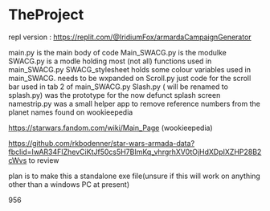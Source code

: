 # TheProject

repl version : https://replit.com/@IridiumFox/armardaCampaignGenerator

main.py is the main body of code
Main_SWACG.py is the modulke 
SWACG.py is a modle holding most (not all) functions used in main_SWACG.py
SWACG_stylesheet holds some colour variables used in main_SWACG. needs to be wxpanded on
Scroll.py just code for the scroll bar used in tab 2 of main_SWACG.py
Slash.py ( will be renamed to splash.py) was the prototype for the now defunct splash screen
namestrip.py was a small helper app to remove reference numbers from the planet names found on wookieepedia

https://starwars.fandom.com/wiki/Main_Page (wookieepedia)

https://github.com/rkbodenner/star-wars-armada-data?fbclid=IwAR34FIZhevCiKtJf50cs5H7BImKq_vhrgrhXV0tOjHdXDpIXZHP28B2cWvs to review

plan is to make this a standalone exe file(unsure if this will work on anything other than a windows PC at present)

956
